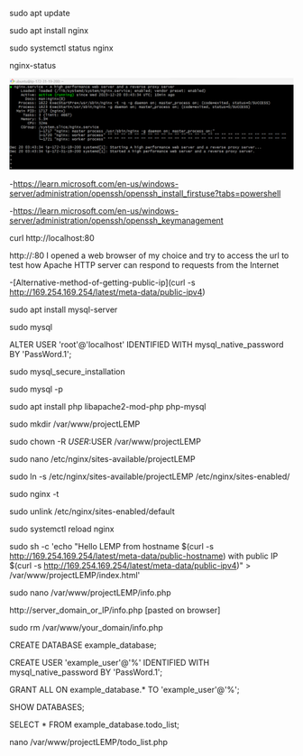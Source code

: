 sudo apt update

sudo apt install nginx

sudo systemctl status nginx

nginx-status

![Alt text](nginx.png)

-https://learn.microsoft.com/en-us/windows-server/administration/openssh/openssh_install_firstuse?tabs=powershell

-https://learn.microsoft.com/en-us/windows-server/administration/openssh/openssh_keymanagement

curl http://localhost:80

http://<Public-IP-Address>:80 I opened a web browser of my choice and try to access the url to test how Apache HTTP server can respond to requests from the Internet

-[Alternative-method-of-getting-public-ip](curl -s http://169.254.169.254/latest/meta-data/public-ipv4)

sudo apt install mysql-server

sudo mysql

ALTER USER 'root'@'localhost' IDENTIFIED WITH mysql_native_password BY 'PassWord.1';

sudo mysql_secure_installation

sudo mysql -p

sudo apt install php libapache2-mod-php php-mysql

sudo mkdir /var/www/projectLEMP

sudo chown -R $USER:$USER /var/www/projectLEMP

sudo nano /etc/nginx/sites-available/projectLEMP

sudo ln -s /etc/nginx/sites-available/projectLEMP /etc/nginx/sites-enabled/

sudo nginx -t

sudo unlink /etc/nginx/sites-enabled/default

sudo systemctl reload nginx

sudo sh -c 'echo "Hello LEMP from hostname $(curl -s http://169.254.169.254/latest/meta-data/public-hostname) with public IP $(curl -s http://169.254.169.254/latest/meta-data/public-ipv4)" > /var/www/projectLEMP/index.html'

sudo nano /var/www/projectLEMP/info.php

http://server_domain_or_IP/info.php [pasted on browser]

sudo rm /var/www/your_domain/info.php

CREATE DATABASE example_database;

CREATE USER 'example_user'@'%' IDENTIFIED WITH mysql_native_password BY 'PassWord.1';

GRANT ALL ON example_database.* TO 'example_user'@'%';

SHOW DATABASES;

SELECT * FROM example_database.todo_list;

nano /var/www/projectLEMP/todo_list.php
